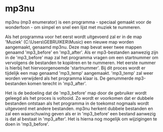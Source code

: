 # mp3nu
mp3nu (mp3 enumerator) is een programma - speciaal gemaakt voor de wonderfoon - om simpel en snel een lijst met muziek te nummeren.

Als het programma voor het eerst wordt uitgevoerd zal er in de map 'Muziek' (C:\Users\GEBRUIKER\Music) een nieuwe map worden aangemaakt, genaamd mp3nu. Deze map bevat weer twee mappen genaamd 'mp3_before' en 'mp3_after'. Als er mp3-bestanden aanwezig zijn in de 'mp3_before' map zal het programma vragen om een startnummer om vervolgens de bestanden te kopiëren en te nummeren. Het eerste nummer is hierbij het hiervoorgenoemde 'startnummer'. Bij dit proces wordt er tijdelijk een map genaamd 'mp3_temp' aangemaakt. 'mp3_temp' zal weer worden verwijderd als het programma klaar is. De genummerde mp3-bestanden komen terecht in 'mp3_after'.

Het is de bedoeling dat de 'mp3_before' map door de gebruiker wordt geleegd als het proces is voltooid. Zo wordt er voorkomen dat er dubbele bestanden ontstaan als het programma in de toekomst nogmaals wordt uitgevoerd met andere bestanden. mp3nu herkent dubbele bestanden en zal een waarschuwing geven als er in 'mp3_before' een bestand aanwezig is dat al bestaat in 'mp3_after'. Het is hierna nog mogelijk om wijzigingen te doen in 'mp3_before'.
